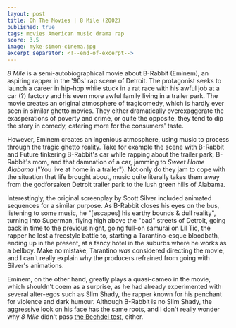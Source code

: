 ```yaml
---
layout: post
title: Oh The Movies | 8 Mile (2002)
published: true
tags: movies American music drama rap
score: 3.5
image: myke-simon-cinema.jpg
excerpt_separator: <!--end-of-excerpt-->
---
```

*8 Mile* is a semi-autobiographical movie about B-Rabbit (Eminem), an aspiring rapper in the '90s' rap scene of Detroit. The protagonist seeks to launch a career in hip-hop while stuck in a rat race with his awful job at a car (?) factory and his even more awful family living in a trailer park. The movie creates an original atmosphere of tragicomedy, which is hardly ever seen in similar ghetto movies. They either dramatically overexaggerate the exasperations of poverty and crime, or quite the opposite, they tend to dip the story in comedy, catering more for the consumers' taste.
<!--end-of-excerpt-->

However, Eminem creates an ingenious atmosphere, using music to process through the tragic ghetto reality. Take for example the scene with B-Rabbit and Future tinkering B-Rabbit's car while rapping about the trailer park, B-Rabbit's mom, and that damnation of a car, jamming to *Sweet Home Alabama* ("You live at home in a trailer"). Not only do they jam to cope with the situation that life brought about, music quite literally takes them away from the godforsaken Detroit trailer park to the lush green hills of Alabama.

Interestingly, the original screenplay by Scott Silver included animated sequences for a similar purpose. As B-Rabbit closes his eyes on the bus, listening to some music, he "[escapes] his earthy bounds & dull reality", turning into Superman, flying high above the "bad" streets of Detroit, going back in time to the previous night, going full-on samurai on Lil Tic, the rapper he lost a freestyle battle to, starting a Tarantino-esque bloodbath, ending up in the present, at a fancy hotel in the suburbs where he works as a bellboy. Make no mistake, Tarantino *was* considered directing the movie, and I can't really explain why the producers refrained from going with Silver's animations.

Eminem, on the other hand, greatly plays a quasi-cameo in the movie, which shouldn't coem as a surprise, as he had already experimented with several alter-egos such as Slim Shady, the rapper known for his penchant for violence and dark humour. Although B-Rabbit is no Slim Shady, the aggressive look on his face has the same roots, and I don't really wonder why *8 Mile* didn't pass <a href="https://bechdeltest.com/view/2545/8_mile" target="_blank">the Bechdel test</a>, either.